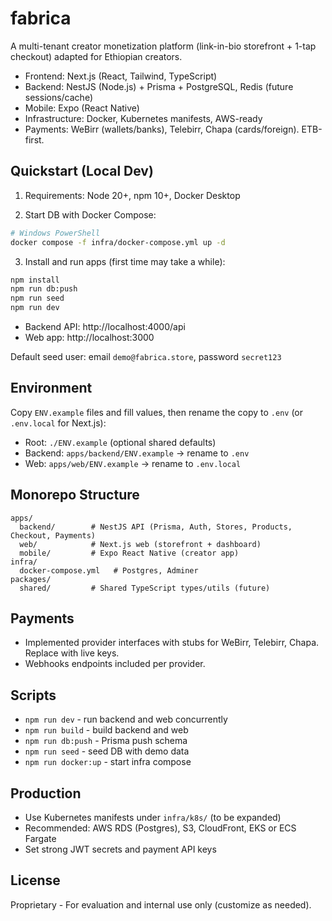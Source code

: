 # fabrica

A multi-tenant creator monetization platform (link-in-bio storefront + 1-tap checkout) adapted for Ethiopian creators.

- Frontend: Next.js (React, Tailwind, TypeScript)
- Backend: NestJS (Node.js) + Prisma + PostgreSQL, Redis (future sessions/cache)
- Mobile: Expo (React Native)
- Infrastructure: Docker, Kubernetes manifests, AWS-ready
- Payments: WeBirr (wallets/banks), Telebirr, Chapa (cards/foreign). ETB-first.

## Quickstart (Local Dev)

1) Requirements: Node 20+, npm 10+, Docker Desktop

2) Start DB with Docker Compose:

```bash
# Windows PowerShell
docker compose -f infra/docker-compose.yml up -d
```

3) Install and run apps (first time may take a while):

```bash
npm install
npm run db:push
npm run seed
npm run dev
```

- Backend API: http://localhost:4000/api
- Web app: http://localhost:3000

Default seed user: email `demo@fabrica.store`, password `secret123`

## Environment

Copy `ENV.example` files and fill values, then rename the copy to `.env` (or `.env.local` for Next.js):

- Root: `./ENV.example` (optional shared defaults)
- Backend: `apps/backend/ENV.example` -> rename to `.env`
- Web: `apps/web/ENV.example` -> rename to `.env.local`

## Monorepo Structure

```
apps/
  backend/        # NestJS API (Prisma, Auth, Stores, Products, Checkout, Payments)
  web/            # Next.js web (storefront + dashboard)
  mobile/         # Expo React Native (creator app)
infra/
  docker-compose.yml   # Postgres, Adminer
packages/
  shared/         # Shared TypeScript types/utils (future)
```

## Payments

- Implemented provider interfaces with stubs for WeBirr, Telebirr, Chapa. Replace with live keys.
- Webhooks endpoints included per provider.

## Scripts

- `npm run dev` - run backend and web concurrently
- `npm run build` - build backend and web
- `npm run db:push` - Prisma push schema
- `npm run seed` - seed DB with demo data
- `npm run docker:up` - start infra compose

## Production

- Use Kubernetes manifests under `infra/k8s/` (to be expanded)
- Recommended: AWS RDS (Postgres), S3, CloudFront, EKS or ECS Fargate
- Set strong JWT secrets and payment API keys

## License

Proprietary - For evaluation and internal use only (customize as needed).
